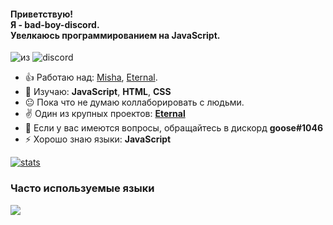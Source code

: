 #### Приветствую!<br>Я - bad-boy-discord.<br>Увелкаюсь программированием на JavaScript.
![из](https://img.shields.io/badge/from-russia-blue?style=for-the-badge) ![discord](https://img.shields.io/badge/discord-goose%231046-blue?style=for-the-badge)

- 👍 Работаю над: [Misha](https://github.com/bad-boy-discord/Misha-Discord_Bot), [Eternal](https://github.com/bad-boy-discord/Eternal-docs).
- 📕 Изучаю: **JavaScript**, **HTML**, **CSS**
- 😐 Пока что не думаю коллаборировать с людьми.
- ✌ Один из крупных проектов: **[Eternal](https://github.com/bad-boy-discord/Eternal-docs)**
- 💬 Если у вас имеются вопросы, обращайтесь в дискорд **goose#1046**
- ⚡ Хорошо знаю языки: **JavaScript**
  
[![stats](https://github-readme-stats-6r6chiwoo.vercel.app/api/?username=bad-boy-discord&show_owner=true&show_icons=true&title_color=ddd&text_color=bbb&bg_color=2f3136&hide_border=false&hide_rank=false&count_private=false&include_all_commits=true)](https://github.com/bad-boy-discord)

### Часто используемые языки
<img src="https://github-readme-stats-6r6chiwoo.vercel.app/api/top-langs/?username=bad-boy-discord&layout=compact&theme=dark&hide=lua,dart&hide_title=true" />
